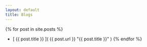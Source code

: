 ```yaml
---
layout: default
title: Blogs
---
```


{% for post in site.posts %}
* [ {{ post.title }} ]( {{ post.url }} "{{ post.title }}" )
{% endfor %}
